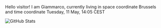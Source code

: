Hello visitor! I am Giammarco, currently living in space coordinate Brussels and time coordinate Tuesday, 11 May, 14:05 CEST

![GitHub Stats](https://github-readme-stats.vercel.app/api?username=grcasanova)
